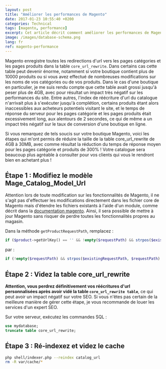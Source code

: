 ```yaml
---
layout: post
title: "Améliorer les performances de Magento"
date: 2017-01-23 10:55:40 +0200
categories: Technical
tags: [magento, performance]
excerpt: Cet article décrit comment améliorer les performances de Magento en optimisant la table core_url_rewrite.
image: /images/database-schema.png
lang: fr
ref: magento-performance
---
```


Magento enregistre toutes les redirections d'url vers les pages catégories et les pages produits dans la table `core_url_rewrite`.
Dans certains cas cette table peut devenir énorme, notamment si votre boutique contient plus de 10000 produits ou si vous avez effectué de nombreuses modifications sur les noms de vos catégories ou de vos produits.
Dans le cas d'une boutique en particulier, je me suis rendu compte que cette table avait grossi jusqu'à peser plus de 4GB, avec pour résultat un impact très négatif sur les performances du site.
Entre autres, l'index de réécriture d'url du catalogue n'arrivait plus à s'exécuter jusqu'à complétion, certains produits étant alors inaccessibles aux acheteurs potentiels visitant le site, et le temps de réponse du serveur pour les pages catégorie et les pages produits était excessivement long, aux alentours de 2 secondes, ce qui de même a un impact très négatif sur le taux de conversion d'une boutique en ligne.

Si vous remarquez de tels soucis sur votre boutique Magento, voici les étapes qui m'ont permis de réduire la taille de la table core_url_rewrite de 4GB à 30MB, avec comme résultat la réduction du temps de réponse moyen pour les pages catégorie et produits de 300% !
Votre catalogue sera beaucoup plus agréable à consulter pour vos clients qui vous le rendront bien en achetant plus !

Étape 1 : Modifiez le modèle Mage_Catalog_Model_Url
-----------------------------------------------

Attention lors de toute modification sur les fonctionnalités de Magento, il ne s'agit pas d'effectuer les modifications directement dans les fichier core de Magento mais d'étendre les fichiers existants à l'aide d'un module, comme décrit dans la [documentation magento](http://devdocs.magento.com/guides/m1x/magefordev/mage-for-dev-1.html).
Ainsi, il sera possible de mettre à jour Magento sans risquer de perdre toutes les fonctionnalités propres au magasin.

Dans la méthode `getProductRequestPath`, remplacez :

```php
if ($product->getUrlKey() == '' && !empty($requestPath) && strpos($existingRequestPath, $requestPath) === 0 )
```

par :

```php
if (!empty($requestPath) && strpos($existingRequestPath, $requestPath) === 0 )
```

Étape 2 : Videz la table core_url_rewrite
---------------------------------------

**Attention, vous perdrez définitivement vos réécritures d'url personnalisées après avoir vidé la table `core_url_rewrite table`**, ce qui peut avoir un impact négatif sur votre SEO.
Si vous n'êtes pas certain de la meilleure manière de gérer cette étape, je vous recommande de louer les services d'un expert SEO.

Sur votre serveur, exécutez les commandes SQL :

```sql
use mydatabase;
truncate table core_url_rewrite;
```

Étape 3 : Ré-indexez et videz le cache
-------------------------------------

```bash
php shell/indexer.php --reindex catalog_url
rm -R var/cache/*
```
